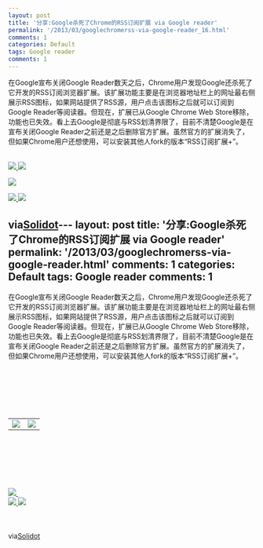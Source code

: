 ```yaml
---
layout: post
title: '分享:Google杀死了Chrome的RSS订阅扩展 via Google reader'
permalink: '/2013/03/googlechromerss-via-google-reader_16.html'
comments: 1
categories: Default
tags: Google reader
comments: 1
---
```

<div xmlns="http://www.w3.org/1999/xhtml">在Google宣布关闭Google Reader数天之后，Chrome用户发现Google还杀死了它开发的RSS订阅浏览器扩展。该扩展功能主要是在浏览器地址栏上的网址最右侧展示RSS图标，如果网站提供了RSS源，用户点击该图标之后就可以订阅到Google Reader等阅读器。但现在，扩展已从Google Chrome Web Store移除，功能也已失效。看上去Google是彻底与RSS划清界限了，目前不清楚Google是在宣布关闭Google Reader之前还是之后删除官方扩展。虽然官方的扩展消失了，但如果Chrome用户还想使用，可以安装其他人fork的版本“RSS订阅扩展+”。<img border="0" height="1" src="http://solidot.org.feedsportal.com/c/33236/f/556826/s/29a375ba/mf.gif" width="1"/></div>

<div></div>

<table border="0"></table>

<tr></tr>

<td valign="middle"><a href="http://share.feedsportal.com/viral/sendEmail.cfm?lang=en&amp;title=Google%E6%9D%80%E6%AD%BB%E4%BA%86Chrome%E7%9A%84RSS%E8%AE%A2%E9%98%85%E6%89%A9%E5%B1%95&amp;link=http%3A%2F%2Fwww.solidot.org%2Fstory%3Fsid%3D33862"><img border="0" src="http://res3.feedsportal.com/images/emailthis2.gif"/> </a> </td>

<td valign="middle"><a href="http://res.feedsportal.com/viral/bookmark.cfm?title=Google%E6%9D%80%E6%AD%BB%E4%BA%86Chrome%E7%9A%84RSS%E8%AE%A2%E9%98%85%E6%89%A9%E5%B1%95&amp;link=http%3A%2F%2Fwww.solidot.org%2Fstory%3Fsid%3D33862"><img border="0" src="http://res3.feedsportal.com/images/bookmark.gif"/> </a> </td>

<a href="http://da.feedsportal.com/r/158920116425/u/49/f/556826/c/33236/s/29a375ba/a2.htm"><img border="0" src="http://da.feedsportal.com/r/158920116425/u/49/f/556826/c/33236/s/29a375ba/a2.img"/> </a>

<img border="0" height="1" src="http://pi.feedsportal.com/r/158920116425/u/49/f/556826/c/33236/s/29a375ba/a2t.img" width="1"/>

<div><a href="http://feeds.feedburner.com/~ff/solidot?a=DKVCNiaQE_w:WEY_xlelGX8:yIl2AUoC8zA"><img border="0" src="http://feeds.feedburner.com/~ff/solidot?d=yIl2AUoC8zA"/> </a> <a href="http://feeds.feedburner.com/~ff/solidot?a=DKVCNiaQE_w:WEY_xlelGX8:7Q72WNTAKBA"><img border="0" src="http://feeds.feedburner.com/~ff/solidot?d=7Q72WNTAKBA"/> </a> </div>

via[Solidot](http://www.solidot.org/story?sid=33862)---
layout: post
title: '分享:Google杀死了Chrome的RSS订阅扩展 via Google reader'
permalink: '/2013/03/googlechromerss-via-google-reader.html'
comments: 1
categories: Default
tags: Google reader
comments: 1
---
<div xmlns="http://www.w3.org/1999/xhtml">在Google宣布关闭Google Reader数天之后，Chrome用户发现Google还杀死了它开发的RSS订阅浏览器扩展。该扩展功能主要是在浏览器地址栏上的网址最右侧展示RSS图标，如果网站提供了RSS源，用户点击该图标之后就可以订阅到Google Reader等阅读器。但现在，扩展已从Google Chrome Web Store移除，功能也已失效。看上去Google是彻底与RSS划清界限了，目前不清楚Google是在宣布关闭Google Reader之前还是之后删除官方扩展。虽然官方的扩展消失了，但如果Chrome用户还想使用，可以安装其他人fork的版本“RSS订阅扩展+”。<img border="0" height="1" src="http://solidot.org.feedsportal.com/c/33236/f/556826/s/29a375ba/mf.gif" width="1"/><br/><div><br/><table border="0"><br/><tr><br/><td valign="middle"><a href="http://share.feedsportal.com/viral/sendEmail.cfm?lang=en&amp;title=Google%E6%9D%80%E6%AD%BB%E4%BA%86Chrome%E7%9A%84RSS%E8%AE%A2%E9%98%85%E6%89%A9%E5%B1%95&amp;link=http%3A%2F%2Fwww.solidot.org%2Fstory%3Fsid%3D33862"><img border="0" src="http://res3.feedsportal.com/images/emailthis2.gif"/> </a> </td><br/><td valign="middle"><a href="http://res.feedsportal.com/viral/bookmark.cfm?title=Google%E6%9D%80%E6%AD%BB%E4%BA%86Chrome%E7%9A%84RSS%E8%AE%A2%E9%98%85%E6%89%A9%E5%B1%95&amp;link=http%3A%2F%2Fwww.solidot.org%2Fstory%3Fsid%3D33862"><img border="0" src="http://res3.feedsportal.com/images/bookmark.gif"/> </a> </td><br/></tr><br/></table><br/></div><br/><br/><br/><br/><br/><a href="http://da.feedsportal.com/r/158920116425/u/49/f/556826/c/33236/s/29a375ba/a2.htm"><img border="0" src="http://da.feedsportal.com/r/158920116425/u/49/f/556826/c/33236/s/29a375ba/a2.img"/> </a><img border="0" height="1" src="http://pi.feedsportal.com/r/158920116425/u/49/f/556826/c/33236/s/29a375ba/a2t.img" width="1"/><br/><div><a href="http://feeds.feedburner.com/~ff/solidot?a=DKVCNiaQE_w:WEY_xlelGX8:yIl2AUoC8zA"><img border="0" src="http://feeds.feedburner.com/~ff/solidot?d=yIl2AUoC8zA"/> </a> <a href="http://feeds.feedburner.com/~ff/solidot?a=DKVCNiaQE_w:WEY_xlelGX8:7Q72WNTAKBA"><img border="0" src="http://feeds.feedburner.com/~ff/solidot?d=7Q72WNTAKBA"/> </a> </div><br/><br/><br/>via<a href="http://www.solidot.org/story?sid=33862">Solidot</a></div>